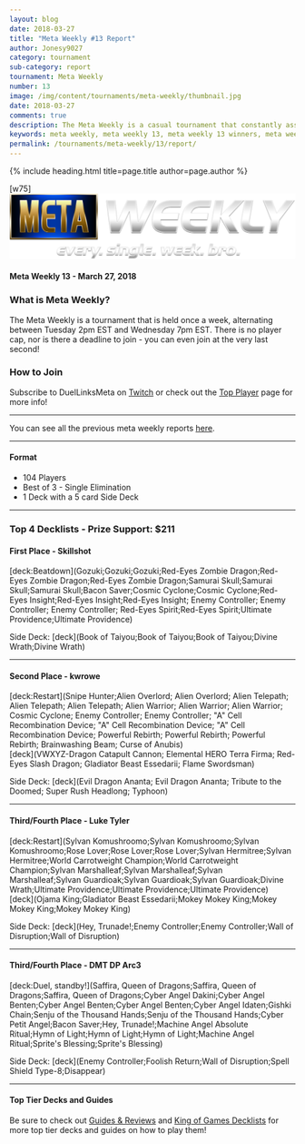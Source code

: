 ```yaml
---
layout: blog
date: 2018-03-27
title: "Meta Weekly #13 Report"
author: Jonesy9027
category: tournament
sub-category: report
tournament: Meta Weekly
number: 13
image: /img/content/tournaments/meta-weekly/thumbnail.jpg
date: 2018-03-27
comments: true
description: The Meta Weekly is a casual tournament that constantly assesses the ever changing Meta. Check out the report of these Top Players, their decks, and Prizes!
keywords: meta weekly, meta weekly 13, meta weekly 13 winners, meta weekly 13 decks, tournament, Dkayed, duel links meta, aliens, snipe hunter, sylvans, cyber angels, trunade, aliens, water, fishes, sea stealth attack
permalink: /tournaments/meta-weekly/13/report/
---
```


{% include heading.html title=page.title author=page.author %}

[w75]
![](/img/content/tournaments/meta-weekly/banner.png)

#### Meta Weekly 13 - March 27, 2018

### What is Meta Weekly?
The Meta Weekly is a tournament that is held once a week, alternating between Tuesday 2pm EST and Wednesday 7pm EST. There is no player cap, nor is there a deadline to join - you can even join at the very last second!

### How to Join
Subscribe to DuelLinksMeta on [Twitch](https://www.twitch.tv/duellinksmeta) or check out the [Top Player](/discord/) page for more info!

---

You can see all the previous meta weekly reports [here](/tournaments/meta-weekly/).

---

#### Format
- 104 Players
- Best of 3 - Single Elimination 
- 1 Deck with a 5 card Side Deck

---

### Top 4 Decklists - Prize Support: $211

#### First Place - Skillshot

[deck:Beatdown](Gozuki;Gozuki;Gozuki;Red-Eyes Zombie Dragon;Red-Eyes Zombie Dragon;Red-Eyes Zombie Dragon;Samurai Skull;Samurai Skull;Samurai Skull;Bacon Saver;Cosmic Cyclone;Cosmic Cyclone;Red-Eyes Insight;Red-Eyes Insight;Red-Eyes Insight; Enemy Controller; Enemy Controller; Enemy Controller; Red-Eyes Spirit;Red-Eyes Spirit;Ultimate Providence;Ultimate Providence)

Side Deck:
[deck](Book of Taiyou;Book of Taiyou;Book of Taiyou;Divine Wrath;Divine Wrath) 

---

#### Second Place - kwrowe

[deck:Restart](Snipe Hunter;Alien Overlord; Alien Overlord; Alien Telepath; Alien Telepath; Alien Telepath; Alien Warrior; Alien Warrior; Alien Warrior; Cosmic Cyclone; Enemy Controller; Enemy Controller; "A" Cell Recombination Device; "A" Cell Recombination Device; "A" Cell Recombination Device; Powerful Rebirth; Powerful Rebirth; Powerful Rebirth; Brainwashing Beam; Curse of Anubis)  
[deck](VWXYZ-Dragon Catapult Cannon; Elemental HERO Terra Firma; Red-Eyes Slash Dragon; Gladiator Beast Essedarii; Flame Swordsman)

Side Deck:
[deck](Evil Dragon Ananta; Evil Dragon Ananta; Tribute to the Doomed; Super Rush Headlong; Typhoon)

---

#### Third/Fourth Place - Luke Tyler

[deck:Restart](Sylvan Komushroomo;Sylvan Komushroomo;Sylvan Komushroomo;Rose Lover;Rose Lover;Rose Lover;Sylvan Hermitree;Sylvan Hermitree;World Carrotweight Champion;World Carrotweight Champion;Sylvan Marshalleaf;Sylvan Marshalleaf;Sylvan Marshalleaf;Sylvan Guardioak;Sylvan Guardioak;Sylvan Guardioak;Divine Wrath;Ultimate Providence;Ultimate Providence;Ultimate Providence)  
[deck](Ojama King;Gladiator Beast Essedarii;Mokey Mokey King;Mokey Mokey King;Mokey Mokey King)

Side Deck:
[deck](Hey, Trunade!;Enemy Controller;Enemy Controller;Wall of Disruption;Wall of Disruption)

---

#### Third/Fourth Place - DMT DP Arc3

[deck:Duel, standby!](Saffira, Queen of Dragons;Saffira, Queen of Dragons;Saffira, Queen of Dragons;Cyber Angel Dakini;Cyber Angel Benten;Cyber Angel Benten;Cyber Angel Benten;Cyber Angel Idaten;Gishki Chain;Senju of the Thousand Hands;Senju of the Thousand Hands;Cyber Petit Angel;Bacon Saver;Hey, Trunade!;Machine Angel Absolute Ritual;Hymn of Light;Hymn of Light;Hymn of Light;Machine Angel Ritual;Sprite's Blessing;Sprite's Blessing)

Side Deck:
[deck](Enemy Controller;Foolish Return;Wall of Disruption;Spell Shield Type-8;Disappear)

---
#### Top Tier Decks and Guides
Be sure to check out [Guides & Reviews](/guides-and-reviews/) and [King of Games Decklists](/top-decks/) for more top tier decks and guides on how to play them! 